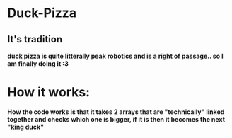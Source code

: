 # Duck-Pizza
## It's tradition
**duck pizza is quite litterally peak robotics and is a right of passage.. so I am finally doing it :3**

# How it works:
**How the code works is that it takes 2 arrays that are "technically" linked together and checks which one is bigger, if it is then it becomes the next "king duck"**
